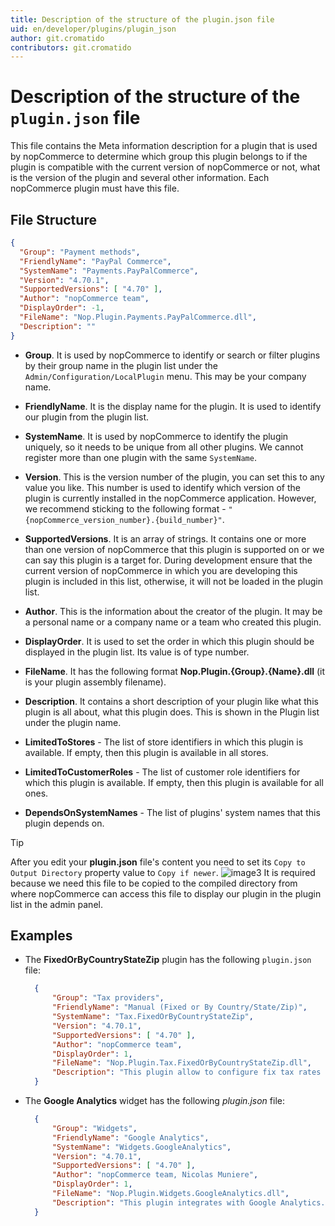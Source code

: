 ```yaml
---
title: Description of the structure of the plugin.json file
uid: en/developer/plugins/plugin_json
author: git.cromatido
contributors: git.cromatido
---
```


# Description of the structure of the `plugin.json` file

 This file contains the Meta information description for a plugin that is used by nopCommerce to determine which group this plugin belongs to if the plugin is compatible with the current version of nopCommerce or not, what is the version of the plugin and several other information. Each nopCommerce plugin must have this file.

## File Structure

```json
{
  "Group": "Payment methods",
  "FriendlyName": "PayPal Commerce",
  "SystemName": "Payments.PayPalCommerce",
  "Version": "4.70.1",
  "SupportedVersions": [ "4.70" ],
  "Author": "nopCommerce team",
  "DisplayOrder": -1,
  "FileName": "Nop.Plugin.Payments.PayPalCommerce.dll",
  "Description": ""
}
```

- **Group**. It is used by nopCommerce to identify or search or filter plugins by their group name in the plugin list under the `Admin/Configuration/LocalPlugin` menu. This may be your company name.

- **FriendlyName**. It is the display name for the plugin. It is used to identify our plugin from the plugin list.

- **SystemName**. It is used by nopCommerce to identify the plugin uniquely, so it needs to be unique from all other plugins. We cannot register more than one plugin with the same `SystemName`.

- **Version**. This is the version number of the plugin, you can set this to any value you like. This number is used to identify which version of the plugin is currently installed in the nopCommerce application. However, we recommend sticking to the following format - `"{nopCommerce_version_number}.{build_number}"`.

- **SupportedVersions**. It is an array of strings. It contains one or more than one version of nopCommerce that this plugin is supported on or we can say this plugin is a target for. During development ensure that the current version of nopCommerce in which you are developing this plugin is included in this list, otherwise, it will not be loaded in the plugin list.

- **Author**. This is the information about the creator of the plugin. It may be a personal name or a company name or a team who created this plugin.

- **DisplayOrder**. It is used to set the order in which this plugin should be displayed in the plugin list. Its value is of type number.

- **FileName**. It has the following format **Nop.Plugin.{Group}.{Name}.dll** (it is your plugin assembly filename).

- **Description**. It contains a short description of your plugin like what this plugin is all about, what this plugin does. This is shown in the Plugin list under the plugin name.
- **LimitedToStores** - The list of store identifiers in which this plugin is available. If empty, then this plugin is available in all stores.
- **LimitedToCustomerRoles** - The list of customer role identifiers for which this plugin is available. If empty, then this plugin is available for all ones.
- **DependsOnSystemNames** - The list of plugins' system names that this plugin depends on.

> [!TIP]
> After you edit your **plugin.json** file's content you need to set its `Copy to Output Directory` property value to `Copy if newer`.
> ![image3](_static/plugin.json/plugin_json_0.jpg)
> It is required because we need this file to be copied to the compiled directory from where nopCommerce can access this file to display our plugin in the plugin list in the admin panel.

## Examples

- The  **FixedOrByCountryStateZip** plugin has the following `plugin.json` file:

  ```json
    {
        "Group": "Tax providers",
        "FriendlyName": "Manual (Fixed or By Country/State/Zip)",
        "SystemName": "Tax.FixedOrByCountryStateZip",
        "Version": "4.70.1",
        "SupportedVersions": [ "4.70" ],
        "Author": "nopCommerce team",
        "DisplayOrder": 1,
        "FileName": "Nop.Plugin.Tax.FixedOrByCountryStateZip.dll",
        "Description": "This plugin allow to configure fix tax rates or tax rates by countries, states and zip codes"
    }
  ```

- The **Google Analytics** widget has the following *plugin.json* file:

  ```json
    {
        "Group": "Widgets",
        "FriendlyName": "Google Analytics",
        "SystemName": "Widgets.GoogleAnalytics",
        "Version": "4.70.1",
        "SupportedVersions": [ "4.70" ],
        "Author": "nopCommerce team, Nicolas Muniere",
        "DisplayOrder": 1,
        "FileName": "Nop.Plugin.Widgets.GoogleAnalytics.dll",
        "Description": "This plugin integrates with Google Analytics. It keeps track of statistics about    the visitors and ecommerce conversion on your website"
    }
  ```
